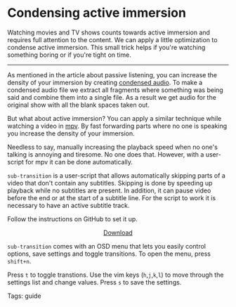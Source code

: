 # Condensing active immersion

Watching movies and TV shows counts towards active immersion
and requires full attention to the content.
We can apply a little optimization to condense active immersion.
This small trick helps if you're watching something boring or if you're tight on time.

****

As mentioned in the article about passive listening,
you can increase the density of your immersion
by creating [condensed audio](passive-listening.html#condensing-audio).
To make a condensed audio file
we extract all fragments where something was being said and combine them into a single file.
As a result we get audio for the original show with all the blank spaces taken out.

But what about active immersion?
You can apply a similar technique while watching a video in
[mpv](https://wiki.archlinux.org/title/Mpv).
By fast forwarding parts where no one is speaking
you increase the density of your immersion.

Needless to say,
manually increasing the playback speed when no one's talking
is annoying and tiresome.
No one does that.
However, with a user-script for mpv it can be done automatically.

`sub-transition` is a user-script
that allows automatically skipping parts of a video that don't contain any subtitles.
Skipping is done by speeding up playback while no subtitles are present.
In addition, it can pause video before the end or at the start of a subtitle line.
For the script to work it is necessary to have an active subtitle track.

Follow the instructions on GitHub to set it up.

<p align="center"><a class="download_button" href="https://github.com/Ajatt-Tools/sub-transition">Download</a></p>

`sub-transition` comes with an OSD menu
that lets you easily control options,
save settings and toggle transitions.
To open the menu, press `shift+n`.

Press `t` to toggle transtions.
Use the vim keys (`h`,`j`,`k`,`l`)
to move through the settings list and change values.
Press `s` to save the settings.

Tags: guide

